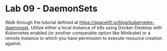 # Lab 09 - DaemonSets

Walk through the tutorial defined at https://spacelift.io/blog/kubernetes-daemonset. Utilize either a local instance of k8s using Docker-Desktop with Kubernetes enabled (or another comparable option like Minikube) or a remote instance to which you have permission to execute resource creation against.

